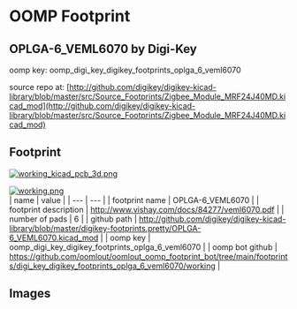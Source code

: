 # OOMP Footprint  
## OPLGA-6_VEML6070  by Digi-Key  
  
oomp key: oomp_digi_key_digikey_footprints_oplga_6_veml6070  
  
source repo at: [http://github.com/digikey/digikey-kicad-library/blob/master/src/Source_Footprints/Zigbee_Module_MRF24J40MD.kicad_mod](http://github.com/digikey/digikey-kicad-library/blob/master/src/Source_Footprints/Zigbee_Module_MRF24J40MD.kicad_mod)  
## Footprint  
  
[![working_kicad_pcb_3d.png](working_kicad_pcb_3d_600.png)](working_kicad_pcb_3d.png)  
  
[![working.png](working_600.png)](working.png)  
| name | value | 
| --- | --- | 
| footprint name | OPLGA-6_VEML6070 | 
| footprint description | http://www.vishay.com/docs/84277/veml6070.pdf | 
| number of pads | 6 | 
| github path | http://github.com/digikey/digikey-kicad-library/blob/master/digikey-footprints.pretty/OPLGA-6_VEML6070.kicad_mod | 
| oomp key | oomp_digi_key_digikey_footprints_oplga_6_veml6070 | 
| oomp bot github | https://github.com/oomlout/oomlout_oomp_footprint_bot/tree/main/footprints/digi_key_digikey_footprints_oplga_6_veml6070/working | 
## Images  
